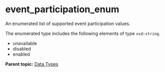 # event\_participation\_enum

An enumerated list of supported event participation values.

The enumerated type includes the following elements of type `xsd:string`.

-   unavailable
-   disabled
-   enabled

**Parent topic:** [Data Types](../data_types/c_datatypes.md)

